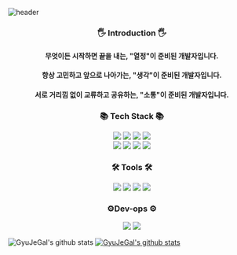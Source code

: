 ![header](https://capsule-render.vercel.app/api?type=waving&color=auto&height=200&section=header&text=Hello%20I'm%20Gyu&fontSize=60)

<div align=center>
   
   ### 🖐 Introduction 🖐
   #### 무엇이든 시작하면 끝을 내는, "열정"이 준비된 개발자입니다.
   #### 항상 고민하고 앞으로 나아가는, "생각"이 준비된 개발자입니다.
   #### 서로 거리낌 없이 교류하고 공유하는, "소통"이 준비된 개발자입니다.
   
   
   ### 📚 Tech Stack 📚
   <div align=center>
      <img src="https://img.shields.io/badge/java-%23ED8B00.svg?style=for-the-badge&logo=java&logoColor=white">
      <img src="https://img.shields.io/badge/spring-%236DB33F.svg?style=for-the-badge&logo=spring&logoColor=white">
      <img src="https://img.shields.io/badge/spring security-%236DB33F.svg?style=for-the-badge&logo=spring security&logoColor=white">
      <img src="https://img.shields.io/badge/JWT-black?style=for-the-badge&logo=JSON%20web%20tokens" />
   </div>

   
   <div align=center>
      <img src="https://img.shields.io/badge/mysql-%2300f.svg?style=for-the-badge&logo=mysql&logoColor=white">
      <img src="https://img.shields.io/badge/postgresql-%23316192.svg?style=for-the-badge&logo=postgresql&logoColor=white">
      <img src="https://img.shields.io/badge/Linux-FCC624?style=for-the-badge&logo=linux&logoColor=black" />
      <img src="https://img.shields.io/badge/r-%23276DC3.svg?style=for-the-badge&logo=r&logoColor=white">
   </div>

   
  ### 🛠 Tools 🛠
  <div align=center>
    <img src="https://img.shields.io/badge/IntelliJ IDEA-000000.svg?style=for-the-badge&logo=intellij-idea&logoColor=white">
    <img src="https://img.shields.io/badge/Datagrip-000000.svg?style=for-the-badge&logo=datagrip&logoColor=white">
    <img src="https://img.shields.io/badge/RStudio-4285F4?style=for-the-badge&logo=rstudio&logoColor=white">
    <img src="https://img.shields.io/badge/Visual%20Studio-5C2D91.svg?style=for-the-badge&logo=visual-studio&logoColor=white" />
  </div>

   
  ### ⚙️Dev-ops ⚙️
  <div align=center>
    <img src="https://img.shields.io/badge/AWS-%23FF9900.svg?style=for-the-badge&logo=amazon-aws&logoColor=white">
    <img src="https://img.shields.io/badge/nginx-%23009639.svg?style=for-the-badge&logo=nginx&logoColor=white" />
  </div>  
</div>



![GyuJeGal's github stats](https://github-readme-stats.vercel.app/api?username=GyuJeGal&show_icons=true)
[![GyuJeGal's github stats](https://github-readme-stats.vercel.app/api/top-langs/?username=GyuJeGal&show_icons=true&hide_border=true&title_color=004386&icon_color=004386&layout=compact)](https://github.com/GyuJeGal)
